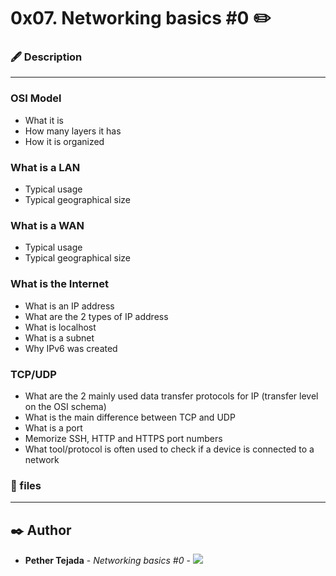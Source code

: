 # 0x07. Networking basics #0 ✏️

### 🖋️ Description
***

### OSI Model
   * What it is
   * How many layers it has
   * How it is organized
### What is a LAN
   * Typical usage
   * Typical geographical size
### What is a WAN
   * Typical usage
   * Typical geographical size
### What is the Internet
   * What is an IP address
   * What are the 2 types of IP address
   * What is localhost
   * What is a subnet
   * Why IPv6 was created
### TCP/UDP
   * What are the 2 mainly used data transfer protocols for IP (transfer level on the OSI schema)
   * What is the main difference between TCP and UDP
   * What is a port
   * Memorize SSH, HTTP and HTTPS port numbers
   * What tool/protocol is often used to check if a device is connected to a network

### 📂 files
***

## ✒️ Author
- **Pether Tejada** - _Networking basics #0_ -
[<img src="https://img.shields.io/badge/GitHub-mainPage-blue">](https://github.com/Pether20)
